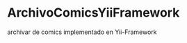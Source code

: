 ArchivoComicsYiiFramework
=========================

archivar de comics implementado en Yii-Framework
